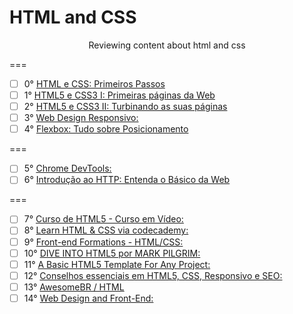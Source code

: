 # HTML and CSS 
<p align="center">
	Reviewing content about html and css
</p>
===

* [ ]  0° [HTML e CSS: Primeiros Passos](https://www.alura.com.br/curso-online-html-e-css "Curso de introdução")
* [ ]  1° [HTML5 e CSS3 I: Primeiras páginas da Web](https://www.alura.com.br/curso-online-introducao-html-css "Curso I - Basico")
* [ ]  2° [HTML5 e CSS3 II: Turbinando as suas páginas](https://www.alura.com.br/curso-online-avancando-html-css "Curso II - Intermediario")
* [ ]  3° [Web Design Responsivo:](https://www.alura.com.br/curso-online-web-design-responsivo "Curso de RWD")
* [ ]  4° [Flexbox: Tudo sobre Posicionamento](https://www.alura.com.br/curso-online-posicione-elementos-com-flexbox "Curso de flexbox")

===

* [ ]  5° [Chrome DevTools:](https://www.alura.com.br/curso-online-chrome-devtools "Devtools - inspecionando e depurando páginas Web")
* [ ]  6° [Introdução ao HTTP: Entenda o Básico da Web](https://www.alura.com.br/curso-online-fundamentos-http "Entendendo o Básico de HTTP")

===

* [ ]  7° [Curso de HTML5 - Curso em Vídeo:](http://www.cursoemvideo.com/course/curso-de-html5/ "Curso de HTML5 por Gustavo Guanabara")
* [ ]  8° [Learn HTML & CSS via codecademy: ](https://www.codecademy.com/learn/web "by CodeCademy")
* [ ]  9° [Front-end Formations - HTML/CSS:](https://www.codeschool.com/courses/front-end-formations "by CodeSchool")
* [ ] 10° [DIVE INTO HTML5 por MARK PILGRIM:](https://diveintohtml5.com.br/ "100% traduzido pela comunidade BR")
* [ ] 11° [A Basic HTML5 Template For Any Project:](https://www.sitepoint.com/a-basic-html5-template/ "via SitePoint")
* [ ] 12° [Conselhos essenciais em HTML5, CSS, Responsivo e SEO:](http://imasters.com.br/front-end/css/conselhos-essenciais-em-html5-css-responsivo-e-seo/ "via iMasters")
* [ ] 13° [AwesomeBR / HTML](http://awesome-br.com/#/html)
* [ ] 14° [Web Design and Front-End:](https://anarute.gitbooks.io/web-design-para-iniciantes/content/index.html)